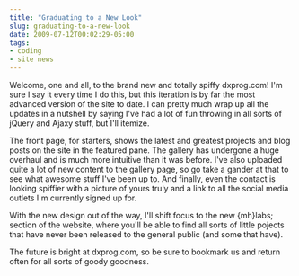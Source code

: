 ```yaml
---
title: "Graduating to a New Look"
slug: graduating-to-a-new-look
date: 2009-07-12T00:02:29-05:00
tags:
- coding
- site news
---
```

Welcome, one and all, to the brand new and totally spiffy dxprog.com! I'm sure I say it every time I do this, but this iteration is by far the most advanced version of the site to date. I can pretty much wrap up all the updates in a nutshell by saying I've had a lot of fun throwing in all sorts of jQuery and Ajaxy stuff, but I'll itemize.

The front page, for starters, shows the latest and greatest projects and blog posts on the site in the featured pane. The gallery has undergone a huge overhaul and is much more intuitive than it was before. I've also uploaded quite a lot of new content to the gallery page, so go take a gander at that to see what awesome stuff I've been up to. And finally, even the contact is looking spiffier with a picture of yours truly and a link to all the social media outlets I'm currently signed up for.

With the new design out of the way, I'll shift focus to the new {mh}labs; section of the website, where you'll be able to find all sorts of little pojects that have never been released to the general public (and some that have).

The future is bright at dxprog.com, so be sure to bookmark us and return often for all sorts of goody goodness.
